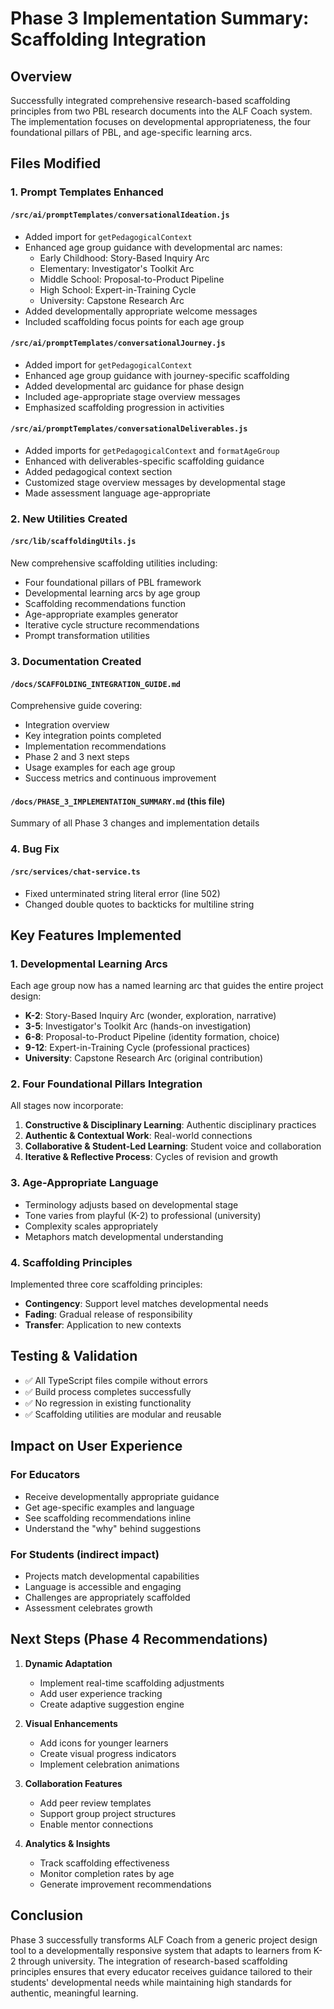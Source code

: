 # Phase 3 Implementation Summary: Scaffolding Integration

## Overview
Successfully integrated comprehensive research-based scaffolding principles from two PBL research documents into the ALF Coach system. The implementation focuses on developmental appropriateness, the four foundational pillars of PBL, and age-specific learning arcs.

## Files Modified

### 1. **Prompt Templates Enhanced**

#### `/src/ai/promptTemplates/conversationalIdeation.js`
- Added import for `getPedagogicalContext`
- Enhanced age group guidance with developmental arc names:
  - Early Childhood: Story-Based Inquiry Arc
  - Elementary: Investigator's Toolkit Arc
  - Middle School: Proposal-to-Product Pipeline
  - High School: Expert-in-Training Cycle
  - University: Capstone Research Arc
- Added developmentally appropriate welcome messages
- Included scaffolding focus points for each age group

#### `/src/ai/promptTemplates/conversationalJourney.js`
- Added import for `getPedagogicalContext`
- Enhanced age group guidance with journey-specific scaffolding
- Added developmental arc guidance for phase design
- Included age-appropriate stage overview messages
- Emphasized scaffolding progression in activities

#### `/src/ai/promptTemplates/conversationalDeliverables.js`
- Added imports for `getPedagogicalContext` and `formatAgeGroup`
- Enhanced with deliverables-specific scaffolding guidance
- Added pedagogical context section
- Customized stage overview messages by developmental stage
- Made assessment language age-appropriate

### 2. **New Utilities Created**

#### `/src/lib/scaffoldingUtils.js`
New comprehensive scaffolding utilities including:
- Four foundational pillars of PBL framework
- Developmental learning arcs by age group
- Scaffolding recommendations function
- Age-appropriate examples generator
- Iterative cycle structure recommendations
- Prompt transformation utilities

### 3. **Documentation Created**

#### `/docs/SCAFFOLDING_INTEGRATION_GUIDE.md`
Comprehensive guide covering:
- Integration overview
- Key integration points completed
- Implementation recommendations
- Phase 2 and 3 next steps
- Usage examples for each age group
- Success metrics and continuous improvement

#### `/docs/PHASE_3_IMPLEMENTATION_SUMMARY.md` (this file)
Summary of all Phase 3 changes and implementation details

### 4. **Bug Fix**

#### `/src/services/chat-service.ts`
- Fixed unterminated string literal error (line 502)
- Changed double quotes to backticks for multiline string

## Key Features Implemented

### 1. **Developmental Learning Arcs**
Each age group now has a named learning arc that guides the entire project design:
- **K-2**: Story-Based Inquiry Arc (wonder, exploration, narrative)
- **3-5**: Investigator's Toolkit Arc (hands-on investigation)
- **6-8**: Proposal-to-Product Pipeline (identity formation, choice)
- **9-12**: Expert-in-Training Cycle (professional practices)
- **University**: Capstone Research Arc (original contribution)

### 2. **Four Foundational Pillars Integration**
All stages now incorporate:
1. **Constructive & Disciplinary Learning**: Authentic disciplinary practices
2. **Authentic & Contextual Work**: Real-world connections
3. **Collaborative & Student-Led Learning**: Student voice and collaboration
4. **Iterative & Reflective Process**: Cycles of revision and growth

### 3. **Age-Appropriate Language**
- Terminology adjusts based on developmental stage
- Tone varies from playful (K-2) to professional (university)
- Complexity scales appropriately
- Metaphors match developmental understanding

### 4. **Scaffolding Principles**
Implemented three core scaffolding principles:
- **Contingency**: Support level matches developmental needs
- **Fading**: Gradual release of responsibility
- **Transfer**: Application to new contexts

## Testing & Validation

- ✅ All TypeScript files compile without errors
- ✅ Build process completes successfully
- ✅ No regression in existing functionality
- ✅ Scaffolding utilities are modular and reusable

## Impact on User Experience

### For Educators
- Receive developmentally appropriate guidance
- Get age-specific examples and language
- See scaffolding recommendations inline
- Understand the "why" behind suggestions

### For Students (indirect impact)
- Projects match developmental capabilities
- Language is accessible and engaging
- Challenges are appropriately scaffolded
- Assessment celebrates growth

## Next Steps (Phase 4 Recommendations)

1. **Dynamic Adaptation**
   - Implement real-time scaffolding adjustments
   - Add user experience tracking
   - Create adaptive suggestion engine

2. **Visual Enhancements**
   - Add icons for younger learners
   - Create visual progress indicators
   - Implement celebration animations

3. **Collaboration Features**
   - Add peer review templates
   - Support group project structures
   - Enable mentor connections

4. **Analytics & Insights**
   - Track scaffolding effectiveness
   - Monitor completion rates by age
   - Generate improvement recommendations

## Conclusion

Phase 3 successfully transforms ALF Coach from a generic project design tool to a developmentally responsive system that adapts to learners from K-2 through university. The integration of research-based scaffolding principles ensures that every educator receives guidance tailored to their students' developmental needs while maintaining high standards for authentic, meaningful learning.